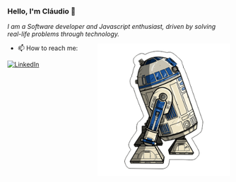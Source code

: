 ### Hello, I'm Cláudio 👋

<p><em> I am a Software developer and Javascript enthusiast, driven by solving real-life problems through technology.</a>
 </em></p>
 
 <img align='right' src="https://github.com/claudiolcastro/claudiolcastro/blob/main/r2d2.png?raw=true" width="300">


- 📫 How to reach me:


[![LinkedIn](https://img.shields.io/badge/LinkedIn-0077B5?style=for-the-badge&logo=linkedin&logoColor=white)](https://www.linkedin.com/in/claudiolcastro/)


<div>
<!--   <a href="https://github.com/claudiolcastro"> <img height="200px" src="https://github-readme-stats.vercel.app/api?username=claudiolcastro&show_icons=true&theme=react&include_all_commits=true&count_private=true"/> -->
